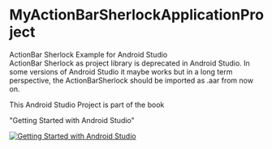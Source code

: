 MyActionBarSherlockApplicationProject
=====================================

ActionBar Sherlock Example for Android Studio  
ActionBar Sherlock as project library is deprecated in Android Studio. In some versions of Android Studio it maybe works but in a long term perspective, the ActionBarSherlock should be imported as .aar from now on.

This Android Studio Project is part of the book


"Getting Started with Android Studio" 

[![Getting Started with Android Studio](https://lh4.googleusercontent.com/eGPIj_C-w8ldGLx3iTq7DqQ3Iqyo-NJHtbKnEQV2uiM=w162-h207-p-no)](http://www.amazon.com/dp/B00GYOJBCY//)  
